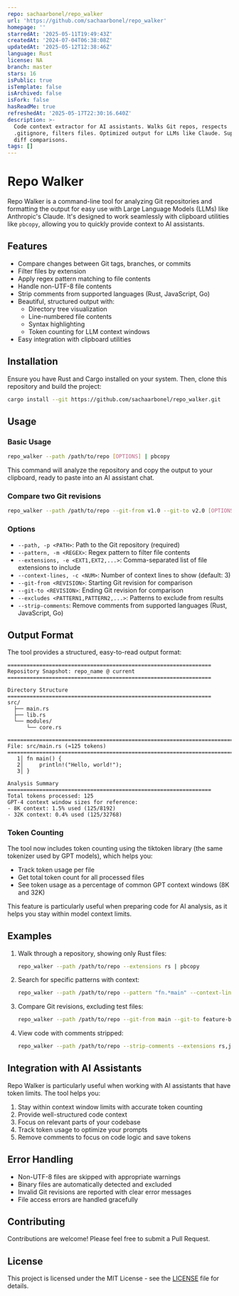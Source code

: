 ```yaml
---
repo: sachaarbonel/repo_walker
url: 'https://github.com/sachaarbonel/repo_walker'
homepage: ''
starredAt: '2025-05-11T19:49:43Z'
createdAt: '2024-07-04T06:38:08Z'
updatedAt: '2025-05-12T12:38:46Z'
language: Rust
license: NA
branch: master
stars: 16
isPublic: true
isTemplate: false
isArchived: false
isFork: false
hasReadMe: true
refreshedAt: '2025-05-17T22:30:16.640Z'
description: >-
  Code context extractor for AI assistants. Walks Git repos, respects
  .gitignore, filters files. Optimized output for LLMs like Claude. Supports
  diff comparisons.
tags: []
---
```


# Repo Walker

Repo Walker is a command-line tool for analyzing Git repositories and formatting the output for easy use with Large Language Models (LLMs) like Anthropic's Claude. It's designed to work seamlessly with clipboard utilities like `pbcopy`, allowing you to quickly provide context to AI assistants.

## Features

- Compare changes between Git tags, branches, or commits
- Filter files by extension
- Apply regex pattern matching to file contents
- Handle non-UTF-8 file contents
- Strip comments from supported languages (Rust, JavaScript, Go)
- Beautiful, structured output with:
  - Directory tree visualization
  - Line-numbered file contents
  - Syntax highlighting
  - Token counting for LLM context windows
- Easy integration with clipboard utilities

## Installation

Ensure you have Rust and Cargo installed on your system. Then, clone this repository and build the project:

```bash
cargo install --git https://github.com/sachaarbonel/repo_walker.git
```

## Usage

### Basic Usage

```bash
repo_walker --path /path/to/repo [OPTIONS] | pbcopy
```

This command will analyze the repository and copy the output to your clipboard, ready to paste into an AI assistant chat.

### Compare two Git revisions

```bash
repo_walker --path /path/to/repo --git-from v1.0 --git-to v2.0 [OPTIONS] | pbcopy
```

### Options

- `--path, -p <PATH>`: Path to the Git repository (required)
- `--pattern, -m <REGEX>`: Regex pattern to filter file contents
- `--extensions, -e <EXT1,EXT2,...>`: Comma-separated list of file extensions to include
- `--context-lines, -c <NUM>`: Number of context lines to show (default: 3)
- `--git-from <REVISION>`: Starting Git revision for comparison
- `--git-to <REVISION>`: Ending Git revision for comparison
- `--excludes <PATTERN1,PATTERN2,...>`: Patterns to exclude from results
- `--strip-comments`: Remove comments from supported languages (Rust, JavaScript, Go)

## Output Format

The tool provides a structured, easy-to-read output format:

```
================================================================
Repository Snapshot: repo_name @ current
================================================================

Directory Structure
================================================================
src/
  ├── main.rs
  ├── lib.rs
  └── modules/
      └── core.rs

================================================================================
File: src/main.rs (≈125 tokens)
================================================================================
   1│ fn main() {
   2│     println!("Hello, world!");
   3│ }

Analysis Summary
================================================================
Total tokens processed: 125
GPT-4 context window sizes for reference:
- 8K context: 1.5% used (125/8192)
- 32K context: 0.4% used (125/32768)
```

### Token Counting

The tool now includes token counting using the tiktoken library (the same tokenizer used by GPT models), which helps you:
- Track token usage per file
- Get total token count for all processed files
- See token usage as a percentage of common GPT context windows (8K and 32K)

This feature is particularly useful when preparing code for AI analysis, as it helps you stay within model context limits.

## Examples

1. Walk through a repository, showing only Rust files:
   ```bash
   repo_walker --path /path/to/repo --extensions rs | pbcopy
   ```

2. Search for specific patterns with context:
   ```bash
   repo_walker --path /path/to/repo --pattern "fn.*main" --context-lines 5 | pbcopy
   ```

3. Compare Git revisions, excluding test files:
   ```bash
   repo_walker --path /path/to/repo --git-from main --git-to feature-branch --excludes "*_test.rs,*_spec.rs" | pbcopy
   ```

4. View code with comments stripped:
   ```bash
   repo_walker --path /path/to/repo --strip-comments --extensions rs,js,go | pbcopy
   ```

## Integration with AI Assistants

Repo Walker is particularly useful when working with AI assistants that have token limits. The tool helps you:
1. Stay within context window limits with accurate token counting
2. Provide well-structured code context
3. Focus on relevant parts of your codebase
4. Track token usage to optimize your prompts
5. Remove comments to focus on code logic and save tokens

## Error Handling

- Non-UTF-8 files are skipped with appropriate warnings
- Binary files are automatically detected and excluded
- Invalid Git revisions are reported with clear error messages
- File access errors are handled gracefully

## Contributing

Contributions are welcome! Please feel free to submit a Pull Request.

## License

This project is licensed under the MIT License - see the [LICENSE](LICENSE) file for details.
